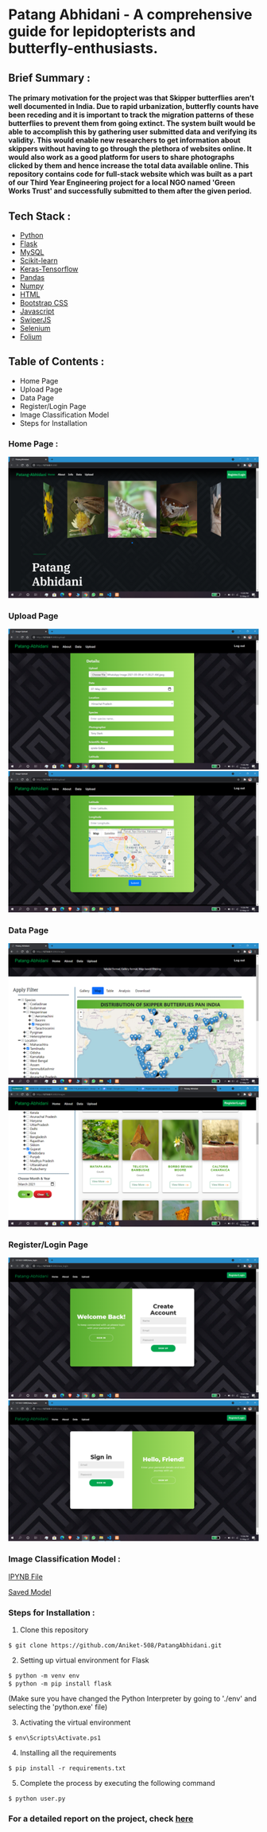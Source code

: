 # Patang Abhidani - A comprehensive guide for lepidopterists and butterfly-enthusiasts.

## Brief Summary :
<h4>The primary motivation for the project was that Skipper butterflies aren’t well documented in India. Due to rapid urbanization, butterfly counts have been receding and it is important to track the migration patterns of these butterflies to prevent them from going extinct. The system built would be able to accomplish this by gathering user submitted data and verifying its validity. This would enable new researchers to get information about skippers without having to go through the plethora of websites online. It would also work as a good platform for users to share photographs clicked by them and hence increase the total data available online.
This repository contains code for full-stack website which was built as a part of our Third Year Engineering project for a local NGO named 'Green Works Trust' and successfully submitted to them after the given period.</h4>

## Tech Stack :
- [Python](https://en.wikipedia.org/wiki/Python_(programming_language))
- [Flask](https://en.wikipedia.org/wiki/Flask_(web_framework))
- [MySQL](https://en.wikipedia.org/wiki/MySQL)
- [Scikit-learn](https://en.wikipedia.org/wiki/Scikit-learn)
- [Keras-Tensorflow](https://en.wikipedia.org/wiki/Keras)
- [Pandas](https://en.wikipedia.org/wiki/Pandas_(software))
- [Numpy](https://en.wikipedia.org/wiki/NumPy)
- [HTML](https://en.wikipedia.org/wiki/HTML)
- [Bootstrap CSS](https://en.wikipedia.org/wiki/Bootstrap_(front-end_framework))
- [Javascript](https://en.wikipedia.org/wiki/JavaScript)
- [SwiperJS](https://swiperjs.com/swiper-api)
- [Selenium](https://en.wikipedia.org/wiki/Selenium_(software))
- [Folium](https://python-visualization.github.io/folium/)

## Table of Contents :
- Home Page
- Upload Page
- Data Page 
- Register/Login Page
- Image Classification Model
- Steps for Installation

### Home Page :
![](https://github.com/Aniket-508/PatangAbhidani/blob/main/Screenshots/pa1.png)

### Upload Page
![](https://github.com/Aniket-508/PatangAbhidani/blob/main/Screenshots/pa5.png)
![](https://github.com/Aniket-508/PatangAbhidani/blob/main/Screenshots/pa4.png)

### Data Page 
![](https://github.com/Aniket-508/PatangAbhidani/blob/main/Screenshots/pa6.png)
![](https://github.com/Aniket-508/PatangAbhidani/blob/main/Screenshots/pa7.png)

### Register/Login Page
![](https://github.com/Aniket-508/PatangAbhidani/blob/main/Screenshots/pa2.png)
![](https://github.com/Aniket-508/PatangAbhidani/blob/main/Screenshots/pa3.png)

### Image Classification Model :
[IPYNB File](https://github.com/Aniket-508/PatangAbhidani/blob/main/model/Classification_using_Transfer_learning.ipynb) 

[Saved Model](https://github.com/Aniket-508/PatangAbhidani/blob/main/model/model.h5)  


### Steps for Installation :
1. Clone this repository
```
$ git clone https://github.com/Aniket-508/PatangAbhidani.git
```
2. Setting up virtual environment for Flask
```
$ python -m venv env
$ python -m pip install flask
```     
(Make sure you have changed the Python Interpreter by going to './env' and selecting the 'python.exe' file)

3. Activating the virtual environment
```
$ env\Scripts\Activate.ps1
```
4. Installing all the requirements
```
$ pip install -r requirements.txt
```
5. Complete the process by executing the following command 
```
$ python user.py
```
### For a detailed report on the project, check [here](https://docs.google.com/document/d/1xEumbL4Hbt-EMJ50DFR8WZnEXBHlCUmx_SOB2FV-SV8/edit?usp=sharing)
